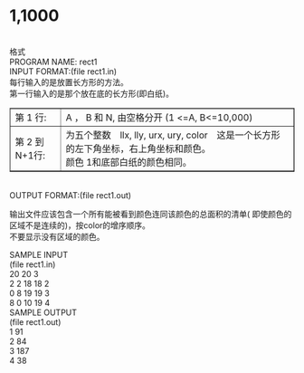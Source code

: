 

# 1,1000


<div>
 
</div>
<div>
</div>
<div>
格式
</div>
<div>
PROGRAM NAME: rect1
</div>
<div>
INPUT FORMAT:(file rect1.in)
</div>
<div>
</div>
<div>
每行输入的是放置长方形的方法。<br/>
第一行输入的是那个放在底的长方形(即白纸)。
<table border="1">
<tbody>
<tr>
<td>
第 1 行:
</td>
<td>
A ， B 和 N, 由空格分开 (1 &lt;=A, B&lt;=10,000)
</td>
</tr>
<tr>
<td>
第 2 到N+1行:
</td>
<td>
为五个整数　llx, lly, urx, ury, color　这是一个长方形的左下角坐标，右上角坐标和颜色。<br/>
颜色 1和底部白纸的颜色相同。
</td>
</tr>
</tbody>
</table>
 
</div>
<div>
OUTPUT FORMAT:(file rect1.out)
</div>
<div>
<p>
输出文件应该包含一个所有能被看到颜色连同该颜色的总面积的清单( 即使颜色的区域不是连续的)，按color的增序顺序。<br/>
不要显示没有区域的颜色。
</p>
</div>
<div>
SAMPLE INPUT
<div>
(file rect1.in)
</div>
</div>
<div>
20 20 3<br/>
2 2 18 18 2<br/>
0 8 19 19 3<br/>
8 0 10 19 4<br/>
</div>
<div>
SAMPLE OUTPUT
<div>
(file rect1.out)
</div>
</div>
<div>
1 91<br/>
2 84<br/>
3 187<br/>
4 38<br/>
 
</div>
</div>
</div>
</div>
</div>
